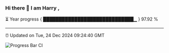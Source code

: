 ### Hi there 👋 I am Harry , 

⏳ Year progress { █████████████████████████████▁ } 97.92 %

---

⏰ Updated on Tue, 24 Dec 2024 09:24:40 GMT

![Progress Bar CI](https://github.com/duykhang68/duykhang68/workflows/Progress%20Bar%20CI/badge.svg)
